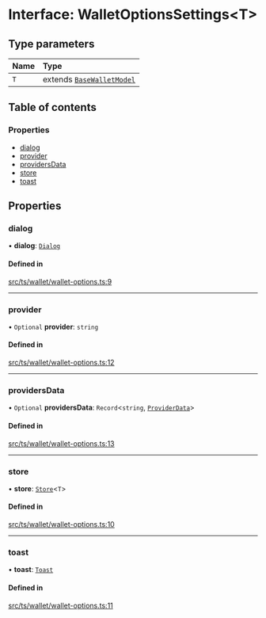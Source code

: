 # Interface: WalletOptionsSettings<T\>

## Type parameters

| Name | Type |
| :------ | :------ |
| `T` | extends [`BaseWalletModel`](BaseWalletModel.md) |

## Table of contents

### Properties

- [dialog](WalletOptionsSettings.md#dialog)
- [provider](WalletOptionsSettings.md#provider)
- [providersData](WalletOptionsSettings.md#providersdata)
- [store](WalletOptionsSettings.md#store)
- [toast](WalletOptionsSettings.md#toast)

## Properties

### dialog

• **dialog**: [`Dialog`](Dialog.md)

#### Defined in

[src/ts/wallet/wallet-options.ts:9](https://gitlab.com/i3-market/code/wp3/t3.2/i3m-wallet-monorepo/-/blob/b4b8c2a/packages/base-wallet/src/ts/wallet/wallet-options.ts#L9)

___

### provider

• `Optional` **provider**: `string`

#### Defined in

[src/ts/wallet/wallet-options.ts:12](https://gitlab.com/i3-market/code/wp3/t3.2/i3m-wallet-monorepo/-/blob/b4b8c2a/packages/base-wallet/src/ts/wallet/wallet-options.ts#L12)

___

### providersData

• `Optional` **providersData**: `Record`<`string`, [`ProviderData`](../API.md#providerdata)\>

#### Defined in

[src/ts/wallet/wallet-options.ts:13](https://gitlab.com/i3-market/code/wp3/t3.2/i3m-wallet-monorepo/-/blob/b4b8c2a/packages/base-wallet/src/ts/wallet/wallet-options.ts#L13)

___

### store

• **store**: [`Store`](Store.md)<`T`\>

#### Defined in

[src/ts/wallet/wallet-options.ts:10](https://gitlab.com/i3-market/code/wp3/t3.2/i3m-wallet-monorepo/-/blob/b4b8c2a/packages/base-wallet/src/ts/wallet/wallet-options.ts#L10)

___

### toast

• **toast**: [`Toast`](Toast.md)

#### Defined in

[src/ts/wallet/wallet-options.ts:11](https://gitlab.com/i3-market/code/wp3/t3.2/i3m-wallet-monorepo/-/blob/b4b8c2a/packages/base-wallet/src/ts/wallet/wallet-options.ts#L11)
